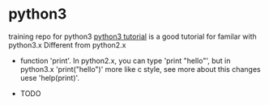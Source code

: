 python3
=======

training repo for python3
[python3 tutorial](http://docs.python.org/tutorial) is a good tutorial 
for familar with python3.x
Different from python2.x
- function 'print'. In python2.x, you can type 'print "hello"', but
  in python3.x 'print("hello")' more like c style, see more about this
 changes uese 'help(print)'.

- TODO
